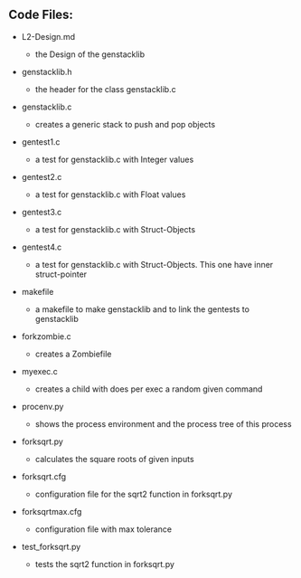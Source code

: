 ## Code Files: ##

* L2-Design.md
	* the Design of the genstacklib

* genstacklib.h
	* the header for the class genstacklib.c

* genstacklib.c
	* creates a generic stack to push and pop objects

* gentest1.c
	* a test for genstacklib.c with Integer values

* gentest2.c
	* a test for genstacklib.c with Float values

* gentest3.c
	* a test for genstacklib.c with Struct-Objects

* gentest4.c
	* a test for genstacklib.c with Struct-Objects. This one have inner struct-pointer 

* makefile
	* a makefile to make genstacklib and to link the gentests to genstacklib

* forkzombie.c
	* creates a Zombiefile

* myexec.c
	* creates a child with does per exec a random given command 

* procenv.py
	* shows the process environment and the process tree of this process

* forksqrt.py
	* calculates the square roots of given inputs

* forksqrt.cfg
 	* configuration file for the sqrt2 function in forksqrt.py

* forksqrtmax.cfg
	* configuration file with max tolerance

* test_forksqrt.py
    * tests the sqrt2 function in forksqrt.py

